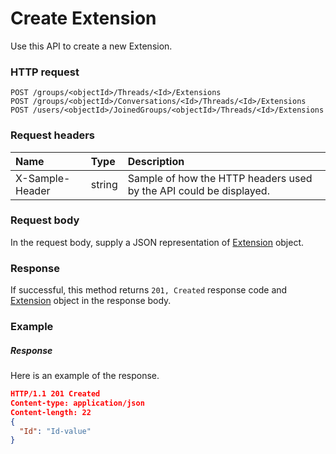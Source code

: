 # Create Extension

Use this API to create a new Extension.
### HTTP request
```http
POST /groups/<objectId>/Threads/<Id>/Extensions
POST /groups/<objectId>/Conversations/<Id>/Threads/<Id>/Extensions
POST /users/<objectId>/JoinedGroups/<objectId>/Threads/<Id>/Extensions

```
### Request headers
| Name       | Type | Description|
|:---------------|:--------|:----------|
| X-Sample-Header  | string  | Sample of how the HTTP headers used by the API could be displayed.|

### Request body
In the request body, supply a JSON representation of [Extension](../resources/extension.md) object.


### Response
If successful, this method returns `201, Created` response code and [Extension](../resources/extension.md) object in the response body.

### Example
##### Response
Here is an example of the response.
```json
HTTP/1.1 201 Created
Content-type: application/json
Content-length: 22
{
  "Id": "Id-value"
}
```

<!-- uuid: 9adde482-91b8-4324-8f84-e1501bbfb55b
2015-10-09 18:31:36 UTC -->